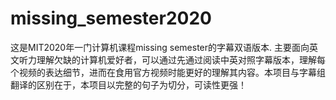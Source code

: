 # missing_semester2020
这是MIT2020年一门计算机课程missing semester的字幕双语版本. 主要面向英文听力理解欠缺的计算机爱好者，可以通过先通过阅读中英对照字幕版本，理解每个视频的表达细节，进而在食用官方视频时能更好的理解其内容。本项目与字幕组翻译的区别在于，本项目以完整的句子为切分，可读性更强！
